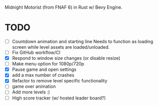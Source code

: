 Midnight Motorist (from FNAF 6) in Rust w/ Bevy Engine.

# TODO
- [ ] Countdown animation and starting line
    Needs to function as loading screen while level assets are loaded/unloaded.
- [ ] Fix GitHub workflow/CI
- [X] Respond to window size changes (or disable resize)
- [ ] Make menu option for 1080p/720p
- [X] Pause game and open settings
- [X] add a max number of crashes 
- [X] Refactor to remove level specific functionality
- [ ] game over animation
- [ ] Add more levels :)
- [ ] High score tracker (w/ hosted leader board?)
